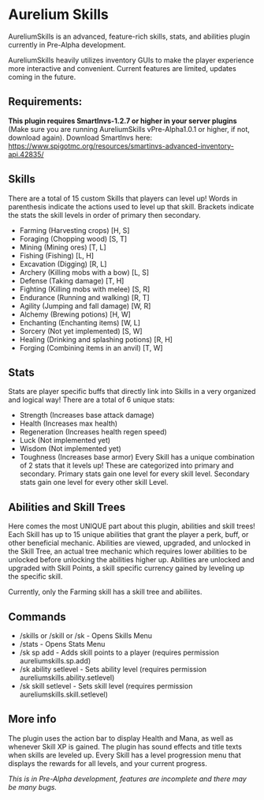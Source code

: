 # **Aurelium Skills**
AureliumSkills is an advanced, feature-rich skills, stats, and abilities plugin currently in Pre-Alpha development.

AureliumSkills heavily utilizes inventory GUIs to make the player experience more interactive and convenient. Current features are limited, updates coming in the future.

## **Requirements:**
**This plugin requires SmartInvs-1.2.7 or higher in your server plugins** (Make sure you are running AureliumSkills vPre-Alpha1.0.1 or higher, if not, download again).
Download SmartInvs here: https://www.spigotmc.org/resources/smartinvs-advanced-inventory-api.42835/

## **Skills**
There are a total of 15 custom Skills that players can level up! Words in parenthesis indicate the actions used to level up that skill. Brackets indicate the stats the skill levels in order of primary then secondary.
- Farming (Harvesting crops) [H, S]
- Foraging (Chopping wood) [S, T]
- Mining (Mining ores) [T, L]
- Fishing (Fishing) [L, H]
- Excavation (Digging) [R, L]
- Archery (Killing mobs with a bow) [L, S]
- Defense (Taking damage) [T, H]
- Fighting (Killing mobs with melee) [S, R]
- Endurance (Running and walking) [R, T]
- Agility (Jumping and fall damage) [W, R]
- Alchemy (Brewing potions) [H, W]
- Enchanting (Enchanting items) [W, L]
- Sorcery (Not yet implemented) [S, W]
- Healing (Drinking and splashing potions) [R, H]
- Forging (Combining items in an anvil) [T, W]

## **Stats**
Stats are player specific buffs that directly link into Skills in a very organized and logical way! There are a total of 6 unique stats:
- Strength (Increases base attack damage)
- Health (Increases max health)
- Regeneration (Increases health regen speed)
- Luck (Not implemented yet)
- Wisdom (Not implemented yet)
- Toughness (Increases base armor)
Every Skill has a unique combination of 2 stats that it levels up! These are categorized into primary and secondary. Primary stats gain one level for every skill level. Secondary stats gain one level for every other skill Level.

## **Abilities and Skill Trees**
Here comes the most UNIQUE part about this plugin, abilities and skill trees! Each Skill has up to 15 unique abilities that grant the player a perk, buff, or other beneficial mechanic. Abilities are viewed, upgraded, and unlocked in the Skill Tree, an actual tree mechanic which requires lower abilities to be unlocked before unlocking the abilities higher up. Abilities are unlocked and upgraded with Skill Points, a skill specific currency gained by leveling up the specific skill.

Currently, only the Farming skill has a skill tree and abiliites.

## **Commands**
- /skills or /skill or /sk - Opens Skills Menu
- /stats - Opens Stats Menu
- /sk sp add <player> <skill> <amount> - Adds skill points to a player (requires permission aureliumskills.sp.add)
- /sk ability setlevel <player> <ability> <level> - Sets ability level (requires permission aureliumskills.ability.setlevel)
- /sk skill setlevel <player> <skill> <level> - Sets skill level (requires permission aureliumskills.skill.setlevel)

## **More info**
The plugin uses the action bar to display Health and Mana, as well as whenever Skill XP is gained.
The plugin has sound effects and title texts when skills are leveled up.
Every Skill has a level progression menu that displays the rewards for all levels, and your current progress.

_This is in Pre-Alpha development, features are incomplete and there may be many bugs._
